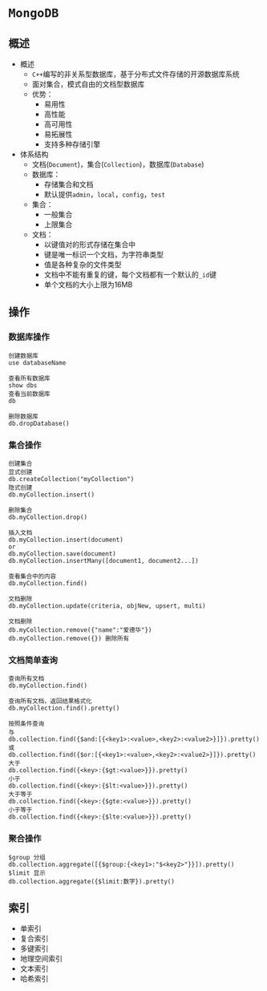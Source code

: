 # `MongoDB`

## 概述

- 概述
  - `C++`编写的非关系型数据库，基于分布式文件存储的开源数据库系统
  - 面对集合，模式自由的文档型数据库
  - 优势：
    - 易用性
    - 高性能
    - 高可用性
    - 易拓展性
    - 支持多种存储引擎
- 体系结构
  - 文档(`Document`)，集合(`Collection`)，数据库(`Database`)
  - 数据库：
    - 存储集合和文档
    - 默认提供`admin`，`local`，`config`，`test`
  - 集合：
    - 一般集合
    - 上限集合
  - 文档：
    - 以键值对的形式存储在集合中
    - 键是唯一标识一个文档，为字符串类型
    - 值是各种复杂的文件类型
    - 文档中不能有重复的键，每个文档都有一个默认的`_id`键
    - 单个文档的大小上限为16MB

## 操作

### 数据库操作

```mongodb
创建数据库
use databaseName

查看所有数据库
show dbs 
查看当前数据库
db

删除数据库
db.dropDatabase()
```

### 集合操作

```mongodb
创建集合
显式创建
db.createCollection("myCollection")
隐式创建
db.myCollection.insert()

删除集合
db.myCollection.drop()

插入文档
db.myCollection.insert(document)
or
db.myCollection.save(document)
db.myCollection.insertMany([document1, document2...])

查看集合中的内容
db.myCollection.find()

文档删除
db.myCollection.update(criteria, objNew, upsert, multi)

文档删除
db.myCollection.remove({"name":"爱德华"})
db.myCollection.remove({}) 删除所有
```

### 文档简单查询

```mongodb
查询所有文档
db.myCollection.find()

查询所有文档，返回结果格式化
db.myCollection.find().pretty()

按照条件查询
与
db.collection.find({$and:[{<key1>:<value>,<key2>:<value2>}]}).pretty()
或
db.collection.find({$or:[{<key1>:<value>,<key2>:<value2>}]}).pretty()
大于
db.collection.find({<key>:{$gt:<value>}}).pretty()
小于
db.collection.find({<key>:{$lt:<value>}}).pretty()
大于等于
db.collection.find({<key>:{$gte:<value>}}).pretty()
小于等于
db.collection.find({<key>:{$lte:<value>}}).pretty()
```

### 聚合操作

```mongodb
$group 分组
db.collection.aggregate([{$group:{<key1>:"$<key2>"}}]).pretty()
$limit 显示
db.collection.aggregate({$limit:数字}).pretty()
```

## 索引

- 单索引
- 复合索引
- 多键索引
- 地理空间索引
- 文本索引
- 哈希索引
